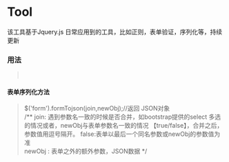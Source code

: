 # Tool
该工具基于Jquery.js
日常应用到的工具，比如正则，表单验证，序列化等，持续更新

### 用法
><script type="text/javascript" src="js/jquery-3.1.1.min.js"></script><br/>
><script type="text/javascript" src="js/Tool.js"></script>


#### 表单序列化方法

>$('form').formTojson(join,newObj);//返回 JSON对象<br/>
/**
join: 遇到参数名一致的时候是否合并，如bootstrap提供的select 多选的情况或者，newObj与表单参数名一致的情况 【true/false】，合并之后，参数值用逗号隔开。 false:表单以最后一个同名参数或newObj的参数值为准 <br/>
newObj : 表单之外的额外参数，JSON数据
*/

